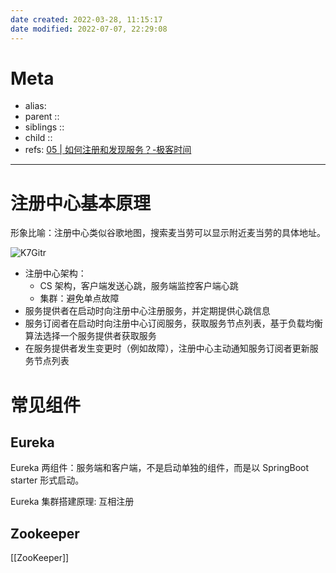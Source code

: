 ```yaml
---
date created: 2022-03-28, 11:15:17
date modified: 2022-07-07, 22:29:08
---
```


# Meta

- alias:
- parent ::
- siblings ::
- child ::
- refs: [05 | 如何注册和发现服务？-极客时间](https://time.geekbang.org/column/article/14603)

---

# 注册中心基本原理

形象比喻：注册中心类似谷歌地图，搜索麦当劳可以显示附近麦当劳的具体地址。

![K7Gitr](https://pic-bed-615.oss-cn-beijing.aliyuncs.com/K7Gitr.png)
- 注册中心架构：
    - CS 架构，客户端发送心跳，服务端监控客户端心跳
    - 集群：避免单点故障
- 服务提供者在启动时向注册中心注册服务，并定期提供心跳信息
- 服务订阅者在启动时向注册中心订阅服务，获取服务节点列表，基于负载均衡算法选择一个服务提供者获取服务
- 在服务提供者发生变更时（例如故障），注册中心主动通知服务订阅者更新服务节点列表

# 常见组件

## Eureka

Eureka 两组件：服务端和客户端，不是启动单独的组件，而是以 SpringBoot starter 形式启动。

Eureka 集群搭建原理: 互相注册

## Zookeeper

[[ZooKeeper]]

